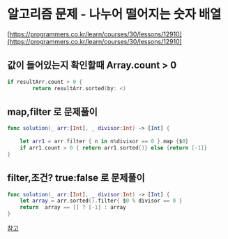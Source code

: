 # 알고리즘 문제 - 나누어 떨어지는 숫자 배열
[https://programmers.co.kr/learn/courses/30/lessons/12910](https://programmers.co.kr/learn/courses/30/lessons/12910)

## 값이 들어있는지 확인할때 Array.count > 0

```swift
if resultArr.count > 0 {
        return resultArr.sorted(by: <)
```

## map,filter 로 문제풀이

```swift
func solution(_ arr:[Int], _ divisor:Int) -> [Int] {
    
    let arr1 = arr.filter { n in n%divisor == 0 }.map {$0}
    if arr1.count > 0 { return arr1.sorted()} else {return [-1]}
}
```

## filter,조건? true:false 로 문제풀이

```swift
func solution(_ arr:[Int], _ divisor:Int) -> [Int] {
    let array = arr.sorted().filter{ $0 % divisor == 0 }
    return  array == [] ? [-1] : array
}
```

[참고](https://fomaios.tistory.com/entry/%ED%94%84%EB%A1%9C%EA%B7%B8%EB%9E%98%EB%A8%B8%EC%8A%A4-%EB%82%98%EB%88%84%EC%96%B4-%EB%96%A8%EC%96%B4%EC%A7%80%EB%8A%94-%EC%88%AB%EC%9E%90-%EB%B0%B0%EC%97%B4-Swift)
